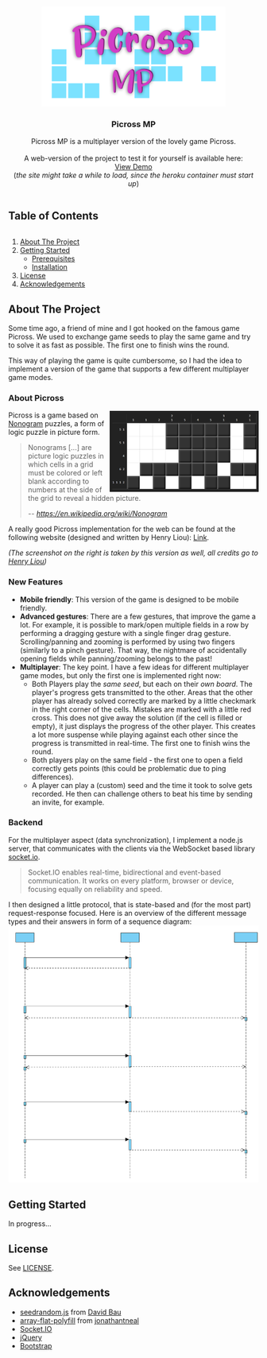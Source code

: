<!-- PROJECT LOGO -->
<br />
<p align="center">
  <a href="https://github.com/fischly/picross-mp">
    <img src="images/logo.png" alt="Logo" width="370" height="200">
  </a>

  <h3 align="center">Picross MP</h3>

  <p align="center">
    Picross MP is a multiplayer version of the lovely game Picross. 
    <br />
    <br />
    A web-version of the project to test it for yourself is available here:
    <br />
    <a href="https://picross-mp.herokuapp.com">View Demo</a>
    <br />
    (<i>the site might take a while to load, since the heroku container must start up</i>)
    <!-- <a href="https://github.com/github_username/repo_name"><strong>Explore the docs »</strong></a>
    <br />
    <br />
    
    ·
    <a href="https://github.com/github_username/repo_name/issues">Report Bug</a>
    ·
    <a href="https://github.com/github_username/repo_name/issues">Request Feature</a>-->
  </p>
</p>

<!-- TABLE OF CONTENTS -->
<summary><h2 style="display: inline-block">Table of Contents</h2></summary>
  <ol>
    <li>
      <a href="#about-the-project">About The Project</a>
    </li>
    <li>
      <a href="#getting-started">Getting Started</a>
      <ul>
        <li><a href="#prerequisites">Prerequisites</a></li>
        <li><a href="#installation">Installation</a></li>
      </ul>
    </li>
    <!--<li><a href="#usage">Usage</a></li>-->
    <!--<li><a href="#contributing">Contributing</a></li>-->
    <li><a href="#license">License</a></li>
    <!-- <li><a href="#contact">Contact</a></li>-->
    <li><a href="#acknowledgements">Acknowledgements</a></li>
  </ol>
  
  
  ## About The Project
  
  Some time ago, a friend of mine and I got hooked on the famous game Picross. We used to exchange game seeds to play the same game and try to solve it as fast as possible. The first one to finish wins the round.
  
  This way of playing the game is quite cumbersome, so I had the idea to implement a version of the game that supports a few different multiplayer game modes.
  
  ### About Picross
  <img src="images/picross_screenshot_liouh.com.png" alt="Picross Screenshot by Henry Liou" width="300" align="right" />
  
  Picross is a game based on [Nonogram](https://en.wikipedia.org/wiki/Nonogram) puzzles, a form of logic puzzle in picture form.
  
  > Nonograms [...] are picture logic puzzles in which cells in a grid must be colored or left blank according to numbers at the side of the grid to reveal a hidden picture.
  >
  > -- <cite>https://en.wikipedia.org/wiki/Nonogram</cite>
  
  A really good Picross implementation for the web can be found at the following website (designed and written by Henry Liou): [Link](http://liouh.com/picross/).
  
  *(The screenshot on the right is taken by this version as well, all credits go to [Henry Liou](http://liouh.com/home/))*
  
  ### New Features
  - **Mobile friendly**: This version of the game is designed to be mobile friendly.
  - **Advanced gestures**: There are a few gestures, that improve the game a lot. For example, it is possible to mark/open multiple fields in a row by performing a dragging gesture with a single finger drag gesture. Scrolling/panning and zooming is performed by using two fingers (similarly to a pinch gesture). That way, the nightmare of accidentally opening fields while panning/zooming belongs to the past!
  - **Multiplayer**: The key point. I have a few ideas for different multiplayer game modes, but only the first one is implemented right now:
      - Both Players play the *same seed*, but each on their *own board*. The player's progress gets transmitted to the other. Areas that the other player has already solved correctly are marked by a little checkmark in the right corner of the cells. Mistakes are marked with a little red cross. This does not give away the solution (if the cell is filled or empty), it just displays the progress of the other player. This creates a lot more suspense while playing against each other since the progress is transmitted in real-time. The first one to finish wins the round.
      - Both players play on the same field - the first one to open a field correctly gets points (this could be problematic due to ping differences).
      - A player can play a (custom) seed and the time it took to solve gets recorded. He then can challenge others to beat his time by sending an invite, for example. 
  
  ### Backend
  For the multiplayer aspect (data synchronization), I implement a node.js server, that communicates with the clients via the WebSocket based library [socket.io](https://socket.io/).
  > Socket.IO enables real-time, bidirectional and event-based communication.
  > It works on every platform, browser or device, focusing equally on reliability and speed.
  
  I then designed a little protocol, that is state-based and (for the most part) request-response focused. Here is an overview of the different message types and their answers in form of a sequence diagram:
  <br>
  <img src="images/picross-mp-sequence.svg" alt="Logo" width="800">
  
  ## Getting Started
  In progress...
  
  ## License
  See [LICENSE](LICENSE).
  
  ## Acknowledgements
  - [seedrandom.js](http://davidbau.com/archives/2010/01/30/random_seeds_coded_hints_and_quintillions.html) from [David Bau](http://davidbau.com/)
  - [array-flat-polyfill](https://github.com/jonathantneal/array-flat-polyfill) from [jonathantneal](https://github.com/jonathantneal)
  - [Socket.IO](https://socket.io/)
  - [jQuery](https://jquery.com/)
  - [Bootstrap](https://getbootstrap.com/)
